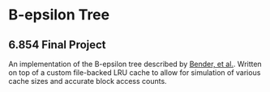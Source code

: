 # B-epsilon Tree 
## 6.854 Final Project

An implementation of the B-epsilon tree described by [Bender, et al.](http://supertech.csail.mit.edu/papers/BenderFaJa15.pdf). Written on top of a custom file-backed LRU cache to allow for simulation of various cache sizes and accurate block access counts.

